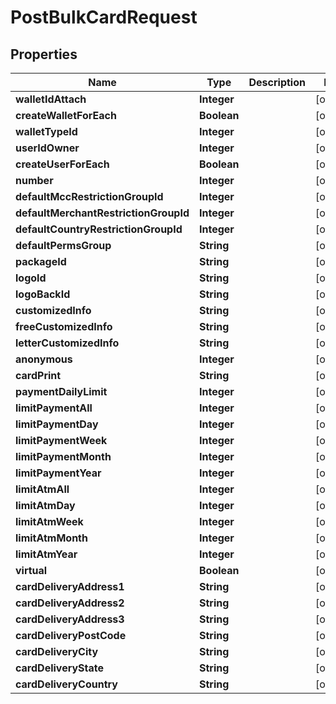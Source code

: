 

# PostBulkCardRequest


## Properties

| Name | Type | Description | Notes |
|------------ | ------------- | ------------- | -------------|
|**walletIdAttach** | **Integer** |  |  [optional] |
|**createWalletForEach** | **Boolean** |  |  [optional] |
|**walletTypeId** | **Integer** |  |  [optional] |
|**userIdOwner** | **Integer** |  |  [optional] |
|**createUserForEach** | **Boolean** |  |  [optional] |
|**number** | **Integer** |  |  [optional] |
|**defaultMccRestrictionGroupId** | **Integer** |  |  [optional] |
|**defaultMerchantRestrictionGroupId** | **Integer** |  |  [optional] |
|**defaultCountryRestrictionGroupId** | **Integer** |  |  [optional] |
|**defaultPermsGroup** | **String** |  |  [optional] |
|**packageId** | **String** |  |  [optional] |
|**logoId** | **String** |  |  [optional] |
|**logoBackId** | **String** |  |  [optional] |
|**customizedInfo** | **String** |  |  [optional] |
|**freeCustomizedInfo** | **String** |  |  [optional] |
|**letterCustomizedInfo** | **String** |  |  [optional] |
|**anonymous** | **Integer** |  |  [optional] |
|**cardPrint** | **String** |  |  [optional] |
|**paymentDailyLimit** | **Integer** |  |  [optional] |
|**limitPaymentAll** | **Integer** |  |  [optional] |
|**limitPaymentDay** | **Integer** |  |  [optional] |
|**limitPaymentWeek** | **Integer** |  |  [optional] |
|**limitPaymentMonth** | **Integer** |  |  [optional] |
|**limitPaymentYear** | **Integer** |  |  [optional] |
|**limitAtmAll** | **Integer** |  |  [optional] |
|**limitAtmDay** | **Integer** |  |  [optional] |
|**limitAtmWeek** | **Integer** |  |  [optional] |
|**limitAtmMonth** | **Integer** |  |  [optional] |
|**limitAtmYear** | **Integer** |  |  [optional] |
|**virtual** | **Boolean** |  |  [optional] |
|**cardDeliveryAddress1** | **String** |  |  [optional] |
|**cardDeliveryAddress2** | **String** |  |  [optional] |
|**cardDeliveryAddress3** | **String** |  |  [optional] |
|**cardDeliveryPostCode** | **String** |  |  [optional] |
|**cardDeliveryCity** | **String** |  |  [optional] |
|**cardDeliveryState** | **String** |  |  [optional] |
|**cardDeliveryCountry** | **String** |  |  [optional] |



